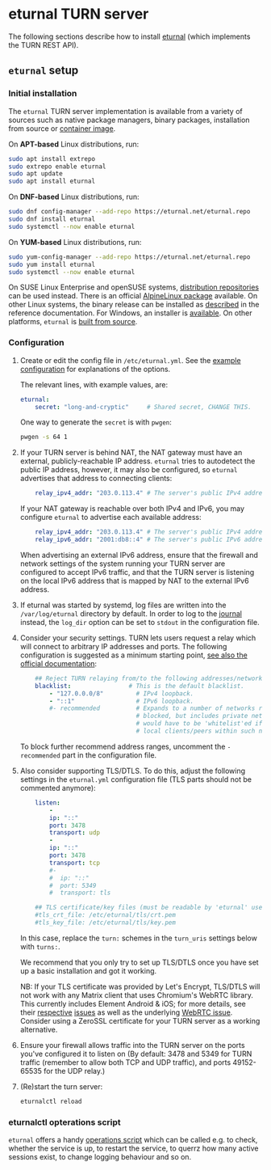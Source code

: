 # eturnal TURN server

The following sections describe how to install [eturnal](<https://github.com/processone/eturnal>) (which implements the TURN REST API).

## `eturnal` setup

### Initial installation

The `eturnal` TURN server implementation is available from a variety of sources such as native package managers, binary packages, installation from source or [container image](https://eturnal.net/documentation/code/docker.html).

On **APT-based** Linux distributions, run:

```sh
sudo apt install extrepo
sudo extrepo enable eturnal
sudo apt update
sudo apt install eturnal
```

On **DNF-based** Linux distributions, run:

```sh
sudo dnf config-manager --add-repo https://eturnal.net/eturnal.repo
sudo dnf install eturnal
sudo systemctl --now enable eturnal
```

On **YUM-based** Linux distributions, run:

```sh
sudo yum-config-manager --add-repo https://eturnal.net/eturnal.repo
sudo yum install eturnal
sudo systemctl --now enable eturnal
```

On SUSE Linux Enterprise and openSUSE systems, [distribution repositories](https://software.opensuse.org/download/?package=eturnal&project=devel:languages:erlang)
can be used instead. There is an official [AlpineLinux package](https://pkgs.alpinelinux.org/packages?name=eturnal) 
available. On other Linux systems, the binary release can be installed as [described](https://eturnal.net/documentation/#Installation) 
in the reference documentation. For Windows, an installer is [available](https://eturnal.net/windows/). 
On other platforms, `eturnal` is [built from source](https://github.com/processone/eturnal/blob/master/INSTALL.md).

### Configuration

1.  Create or edit the config file in `/etc/eturnal.yml`. 
    See the [example configuration](https://github.com/processone/eturnal/blob/master/config/eturnal.yml) 
    for explanations of the options.
    
    The relevant lines, with example values, are:

    ```yaml
    eturnal:
        secret: "long-and-cryptic"     # Shared secret, CHANGE THIS.
    ```

    One way to generate the `secret` is with `pwgen`:

    ```sh
    pwgen -s 64 1
    ```

1.  If your TURN server is behind NAT, the NAT gateway must have an external,
    publicly-reachable IP address. `eturnal` tries to autodetect the public IP address, however, it may also be configured, so `eturnal` advertises that
    address to connecting clients:

    ```yaml
        relay_ipv4_addr: "203.0.113.4" # The server's public IPv4 address.
    ```

    If your NAT gateway is reachable over both IPv4 and IPv6, you may
    configure `eturnal` to advertise each available address:

    ```yaml
        relay_ipv4_addr: "203.0.113.4" # The server's public IPv4 address.
        relay_ipv6_addr: "2001:db8::4" # The server's public IPv6 address (optional).
    ```

    When advertising an external IPv6 address, ensure that the firewall and
    network settings of the system running your TURN server are configured to
    accept IPv6 traffic, and that the TURN server is listening on the local
    IPv6 address that is mapped by NAT to the external IPv6 address.

1.  If eturnal was started by systemd, log files are written into the
    `/var/log/eturnal` directory by default. In order to log to the [journal](https://www.freedesktop.org/software/systemd/man/systemd-journald.service.html)
    instead, the `log_dir` option can be set to `stdout` in the configuration file.

1.  Consider your security settings. TURN lets users request a relay which will
    connect to arbitrary IP addresses and ports. The following configuration is
    suggested as a minimum starting point, [see also the official documentation](https://eturnal.net/documentation/#blacklist):

    ```yaml
        ## Reject TURN relaying from/to the following addresses/networks:
        blacklist:                # This is the default blacklist.
            - "127.0.0.0/8"         # IPv4 loopback.
            - "::1"                 # IPv6 loopback.
            #- recommended          # Expands to a number of networks recommended to be
                                    # blocked, but includes private networks. Those
                                    # would have to be 'whitelist'ed if eturnal serves
                                    # local clients/peers within such networks.
    ```

    To block further recommend address ranges, uncomment the `- recommended` part in the configuration file.

1.  Also consider supporting TLS/DTLS. To do this, adjust the following settings
    in the `eturnal.yml` configuration file (TLS parts should not be commented anymore):

    ```yaml
        listen:
            -
            ip: "::"
            port: 3478
            transport: udp
            -
            ip: "::"
            port: 3478
            transport: tcp
            #-
            #  ip: "::"
            #  port: 5349
            #  transport: tls

        ## TLS certificate/key files (must be readable by 'eturnal' user!):
        #tls_crt_file: /etc/eturnal/tls/crt.pem
        #tls_key_file: /etc/eturnal/tls/key.pem
    ```

    In this case, replace the `turn:` schemes in the `turn_uris` settings below
    with `turns:`.

    We recommend that you only try to set up TLS/DTLS once you have set up a
    basic installation and got it working.

    NB: If your TLS certificate was provided by Let's Encrypt, TLS/DTLS will
    not work with any Matrix client that uses Chromium's WebRTC library. This
    currently includes Element Android & iOS; for more details, see their
    [respective](https://github.com/vector-im/element-android/issues/1533)
    [issues](https://github.com/vector-im/element-ios/issues/2712) as well as the underlying
    [WebRTC issue](https://bugs.chromium.org/p/webrtc/issues/detail?id=11710).
    Consider using a ZeroSSL certificate for your TURN server as a working alternative.

1.  Ensure your firewall allows traffic into the TURN server on the ports
    you've configured it to listen on (By default: 3478 and 5349 for TURN
    traffic (remember to allow both TCP and UDP traffic), and ports 49152-65535
    for the UDP relay.)

1.  (Re)start the turn server:

    ```sh
    eturnalctl reload
    ```

### eturnalctl opterations script

`eturnal` offers a handy [operations script](https://eturnal.net/documentation/#Operation) which can be called e.g. to check, whether the service is up, to restart the service, to querrz how many active sessions exist, to change logging behaviour and so on.